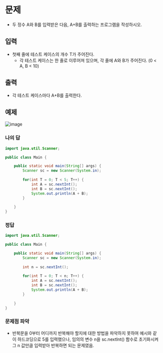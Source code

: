 # 문제
- 두 정수 A와 B를 입력받은 다음, A+B를 출력하는 프로그램을 작성하시오.

## 입력
- 첫째 줄에 테스트 케이스의 개수 T가 주어진다.
  - 각 테스트 케이스는 한 줄로 이루어져 있으며, 각 줄에 A와 B가 주어진다. (0 < A, B < 10)

## 출력
- 각 테스트 케이스마다 A+B를 출력한다.

## 예제
![image](https://user-images.githubusercontent.com/95197594/178795129-f94caa9d-a617-4bb2-9c18-95050920e366.png)


### 나의 답
```java
import java.util.Scanner;

public class Main {

	public static void main(String[] args) {
		Scanner sc = new Scanner(System.in);
		
		for(int T = 0; T < 5; T++) {
			int A = sc.nextInt();
			int B = sc.nextInt();
			System.out.println(A + B);
		}
		
	}
}
```

### 정답
```java
import java.util.Scanner;

public class Main {

	public static void main(String[] args) {
		Scanner sc = new Scanner(System.in);
		
		int n = sc.nextInt();
		
		for(int T = 0; T < n; T++) {
			int A = sc.nextInt();
			int B = sc.nextInt();
			System.out.println(A + B);
		}
		
	}
}
```

### 문제점 파악
- 반복문을 0부터 어디까지 반복해야 할지에 대한 방법을 파악하지 못하여 예시와 같이 하드코딩으로 5를 입력했으나, 임의의 변수 n을 sc.nextInt() 함수로 초기화시켜 그 n 값만큼 입력받아 반복하면 되는 문제였음.
